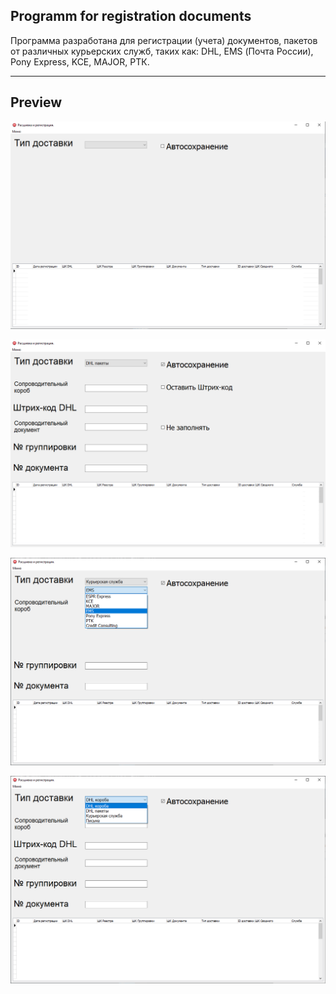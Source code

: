 ## Programm for registration documents

Программа разработана для регистрации (учета) документов, пакетов от различных курьерских служб, таких как: DHL, EMS (Почта России), Pony Express, KCE, MAJOR, РТК.
____

## Preview

![](Prog1.png)

![](Prog2.png)

![](Prog3.png)

![](Prog4.png)
